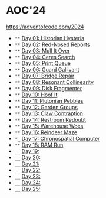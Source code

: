 # AOC'24

<https://adventofcode.com/2024>

* `**` [Day 01: Historian Hysteria](day01/README.md)
* `**` [Day 02: Red-Nosed Reports](day02/README.md)
* `**` [Day 03: Mull It Over](day03/README.md)
* `**` [Day 04: Ceres Search](day04/README.md)
* `**` [Day 05: Print Queue](day05/README.md)
* `**` [Day 06: Guard Gallivant](day06/README.md)
* `**` [Day 07: Bridge Repair](day07/README.md)
* `**` [Day 08: Resonant Collinearity](day08/README.md)
* `**` [Day 09: Disk Fragmenter](day09/README.md)
* `**` [Day 10: Hoof It](day10/README.md)
* `**` [Day 11: Plutonian Pebbles](day11/README.md)
* `**` [Day 12: Garden Groups](day12/README.md)
* `**` [Day 13: Claw Contraption](day12/README.md)
* `**` [Day 14: Restroom Redoubt](day14/README.md)
* `**` [Day 15: Warehouse Woes](day15/README.md)
* `**` [Day 16: Reindeer Maze](day16/README.md)
* `*_` [Day 17: Chronospatial Computer](day17/README.md)
* `**` [Day 18: RAM Run](day18/README.md)
* `__` [Day 19:](day19/README.md)
* `__` [Day 20:](day20/README.md)
* `__` [Day 21:](day21/README.md)
* `__` [Day 22:](day22/README.md)
* `__` [Day 23:](day23/README.md)
* `__` [Day 24:](day24/README.md)
* `__` [Day 25:](day25/README.md)
